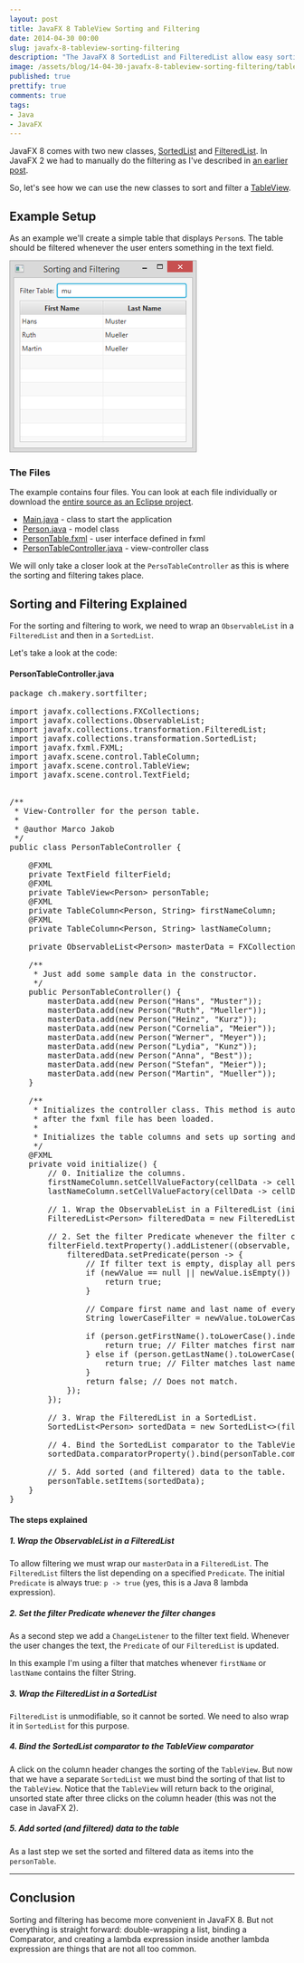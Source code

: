 ```yaml
---
layout: post
title: JavaFX 8 TableView Sorting and Filtering
date: 2014-04-30 00:00
slug: javafx-8-tableview-sorting-filtering
description: "The JavaFX 8 SortedList and FilteredList allow easy sorting and filtering of data in a TableView." 
image: /assets/blog/14-04-30-javafx-8-tableview-sorting-filtering/tableview-sorting-filtering.png
published: true
prettify: true
comments: true
tags:
- Java
- JavaFX
---
```


JavaFX 8 comes with two new classes, [SortedList](http://docs.oracle.com/javase/8/javafx/api/javafx/collections/transformation/SortedList.html) and [FilteredList](http://docs.oracle.com/javase/8/javafx/api/javafx/collections/transformation/FilteredList.html). In JavaFX 2 we had to manually do the filtering as I've described in [an earlier post](/blog/javafx-2-tableview-filter/).

So, let's see how we can use the new classes to sort and filter a [TableView](http://docs.oracle.com/javase/8/javafx/api/javafx/scene/control/TableView.html).


## Example Setup

As an example we'll create a simple table that displays `Person`s. The table should be filtered whenever the user enters something in the text field. 

![TableView Sorting and Filtering](/assets/blog/14-04-30-javafx-8-tableview-sorting-filtering/tableview-sorting-filtering.png)


### The Files

The example contains four files. You can look at each file individually or download the [entire source as an Eclipse project](/assets/blog/14-04-30-javafx-8-tableview-sorting-filtering/tableview-sorting-filtering.zip).

* [Main.java](/assets/blog/14-04-30-javafx-8-tableview-sorting-filtering/Main.java) - class to start the application
* [Person.java](/assets/blog/14-04-30-javafx-8-tableview-sorting-filtering/Person.java) - model class
* [PersonTable.fxml](/assets/blog/14-04-30-javafx-8-tableview-sorting-filtering/PersonTable.fxml) - user interface defined in fxml
* [PersonTableController.java](/assets/blog/14-04-30-javafx-8-tableview-sorting-filtering/PersonTableController.java) - view-controller class

We will only take a closer look at the `PersoTableController` as this is where the sorting and filtering takes place.


## Sorting and Filtering Explained

For the sorting and filtering to work, we need to wrap an `ObservableList` in a `FilteredList` and then in a `SortedList`. 

Let's take a look at the code: 


#### PersonTableController.java

<pre class="prettyprint lang-java">
package ch.makery.sortfilter;

import javafx.collections.FXCollections;
import javafx.collections.ObservableList;
import javafx.collections.transformation.FilteredList;
import javafx.collections.transformation.SortedList;
import javafx.fxml.FXML;
import javafx.scene.control.TableColumn;
import javafx.scene.control.TableView;
import javafx.scene.control.TextField;


/**
 * View-Controller for the person table.
 * 
 * @author Marco Jakob
 */
public class PersonTableController {
	
	@FXML
	private TextField filterField;
	@FXML
	private TableView&lt;Person> personTable;
	@FXML
	private TableColumn&lt;Person, String> firstNameColumn;
	@FXML
	private TableColumn&lt;Person, String> lastNameColumn;

	private ObservableList&lt;Person> masterData = FXCollections.observableArrayList();

	/**
	 * Just add some sample data in the constructor.
	 */
	public PersonTableController() {
		masterData.add(new Person("Hans", "Muster"));
		masterData.add(new Person("Ruth", "Mueller"));
		masterData.add(new Person("Heinz", "Kurz"));
		masterData.add(new Person("Cornelia", "Meier"));
		masterData.add(new Person("Werner", "Meyer"));
		masterData.add(new Person("Lydia", "Kunz"));
		masterData.add(new Person("Anna", "Best"));
		masterData.add(new Person("Stefan", "Meier"));
		masterData.add(new Person("Martin", "Mueller"));
	}

	/**
	 * Initializes the controller class. This method is automatically called
	 * after the fxml file has been loaded.
	 * 
	 * Initializes the table columns and sets up sorting and filtering.
	 */
	@FXML
	private void initialize() {
		// 0. Initialize the columns.
		firstNameColumn.setCellValueFactory(cellData -> cellData.getValue().firstNameProperty());
		lastNameColumn.setCellValueFactory(cellData -> cellData.getValue().lastNameProperty());
		
		// 1. Wrap the ObservableList in a FilteredList (initially display all data).
		FilteredList&lt;Person> filteredData = new FilteredList&lt;>(masterData, p -> true);
		
		// 2. Set the filter Predicate whenever the filter changes.
		filterField.textProperty().addListener((observable, oldValue, newValue) -> {
			filteredData.setPredicate(person -> {
				// If filter text is empty, display all persons.
				if (newValue == null || newValue.isEmpty()) {
					return true;
				}
				
				// Compare first name and last name of every person with filter text.
				String lowerCaseFilter = newValue.toLowerCase();
				
				if (person.getFirstName().toLowerCase().indexOf(lowerCaseFilter) != -1) {
					return true; // Filter matches first name.
				} else if (person.getLastName().toLowerCase().indexOf(lowerCaseFilter) != -1) {
					return true; // Filter matches last name.
				}
				return false; // Does not match.
			});
		});
		
		// 3. Wrap the FilteredList in a SortedList. 
		SortedList&lt;Person> sortedData = new SortedList&lt;>(filteredData);
		
		// 4. Bind the SortedList comparator to the TableView comparator.
		sortedData.comparatorProperty().bind(personTable.comparatorProperty());
		
		// 5. Add sorted (and filtered) data to the table.
		personTable.setItems(sortedData);
	}
}
</pre>

#### The steps explained

##### 1. Wrap the ObservableList in a FilteredList

To allow filtering we must wrap our `masterData` in a `FilteredList`. The `FilteredList` filters the list depending on a specified `Predicate`. The initial `Predicate` is always true: `p -> true` (yes, this is a Java 8 lambda expression).


##### 2. Set the filter Predicate whenever the filter changes

As a second step we add a `ChangeListener` to the filter text field. Whenever the user changes the text, the `Predicate` of our `FilteredList` is updated. 

In this example I'm using a filter that matches whenever `firstName` or `lastName` contains the filter String.


##### 3. Wrap the FilteredList in a SortedList

`FilteredList` is unmodifiable, so it cannot be sorted. We need to also wrap it in `SortedList` for this purpose. 


##### 4. Bind the SortedList comparator to the TableView comparator

A click on the column header changes the sorting of the `TableView`. But now that we have a separate `SortedList` we must bind the sorting of that list to the `TableView`. Notice that the `TableView` will return back to the original, unsorted state after three clicks on the column header (this was not the case in JavaFX 2).


##### 5. Add sorted (and filtered) data to the table

As a last step we set the sorted and filtered data as items into the `personTable`.



*****


## Conclusion

Sorting and filtering has become more convenient in JavaFX 8. But not everything is straight forward: double-wrapping a list, binding a Comparator, and creating a lambda expression inside another lambda expression are things that are not all too common.
